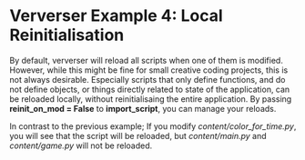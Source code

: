 # Ververser Example 4: Local Reinitialisation

By default, ververser will reload all scripts when one of them is modified.
However, while this might be fine for small creative coding projects, this is not always desirable. 
Especially scripts that only define functions, 
and do not define objects, or things directly related to state of the application,
can be reloaded locally, without reinitialisaing the entire application.
By passing **reinit_on_mod = False** to **import_script**, you can manage your reloads.

In contrast to the previous example;
If you modify _content/color_for_time.py_, you will see that the script will be reloaded, 
but _content/main.py_ and _content/game.py_ will not be reloaded.